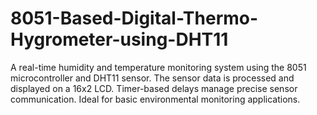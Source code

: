 # 8051-Based-Digital-Thermo-Hygrometer-using-DHT11
A real-time humidity and temperature monitoring system using the 8051 microcontroller and DHT11 sensor. The sensor data is processed and displayed on a 16x2 LCD. Timer-based delays manage precise sensor communication. Ideal for basic environmental monitoring applications.
